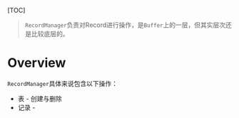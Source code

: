 [TOC]

> `RecordManager`负责对Record进行操作，是`Buffer`上的一层，但其实层次还是比较底层的。

# Overview

`RecordManager`具体来说包含以下操作：

- 表 - 创建与删除
- 记录 - 

